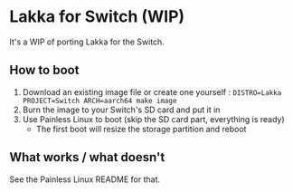 # Lakka for Switch (WIP)

It's a WIP of porting Lakka for the Switch.

## How to boot

1. Download an existing image file or create one yourself : `DISTRO=Lakka PROJECT=Switch ARCH=aarch64 make image`
2. Burn the image to your Switch's SD card and put it in
3. Use Painless Linux to boot (skip the SD card part, everything is ready)
    * The first boot will resize the storage partition and reboot

## What works / what doesn't

See the Painless Linux README for that.
